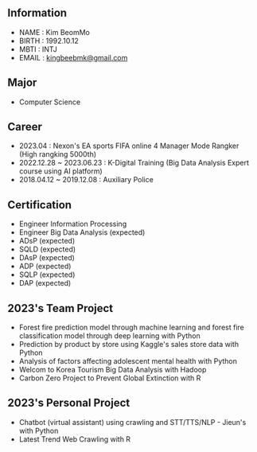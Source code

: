 <!--
**KingBeeM/KingBeeM** is a ✨ _special_ ✨ repository because its `README.md` (this file) appears on your GitHub profile.

Here are some ideas to get you started:

- 🔭 I’m currently working on ...
- 🌱 I’m currently learning ...
- 👯 I’m looking to collaborate on ...
- 🤔 I’m looking for help with ...
- 💬 Ask me about ...
- 📫 How to reach me: ...
- 😄 Pronouns: ...
- ⚡ Fun fact: ...
-->

## Information

- NAME    : Kim BeomMo
- BIRTH   : 1992.10.12
- MBTI    : INTJ
- EMAIL   : kingbeebmk@gmail.com

## Major

- Computer Science


## Career

- 2023.04 : Nexon's EA sports FIFA online 4 Manager Mode Rangker (High rangking 5000th)
- 2022.12.28 ~ 2023.06.23 : K-Digital Training (Big Data Analysis Expert course using AI platform)
- 2018.04.12 ~ 2019.12.08 : Auxiliary Police


## Certification

- Engineer Information Processing
- Engineer Big Data Analysis (expected)
- ADsP (expected)
- SQLD (expected)
- DAsP (expected)
- ADP (expected)
- SQLP (expected)
- DAP (expected)

## 2023's Team Project

- Forest fire prediction model through machine learning and forest fire classification model through deep learning with Python
- Prediction by product by store using Kaggle's sales store data with Python
- Analysis of factors affecting adolescent mental health with Python
- Welcom to Korea Tourism Big Data Analysis with Hadoop
- Carbon Zero Project to Prevent Global Extinction with R

## 2023's Personal Project

- Chatbot (virtual assistant) using crawling and STT/TTS/NLP - Jieun's with Python
- Latest Trend Web Crawling with R
